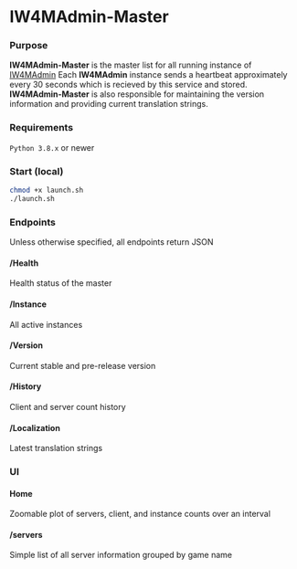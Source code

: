 # IW4MAdmin-Master
### Purpose
**IW4MAdmin-Master** is the master list for all running instance of [IW4MAdmin](https://github.com/RaidMax/IW4M-Admin/)
Each **IW4MAdmin** instance sends a heartbeat approximately every 30 seconds which is recieved by this service and stored.
**IW4MAdmin-Master** is also responsible for maintaining the version information and providing current translation strings.

### Requirements
`Python 3.8.x` or newer

### Start (local)
```bash
chmod +x launch.sh
./launch.sh
```

### Endpoints
Unless otherwise specified, all endpoints return JSON
#### /Health
Health status of the master 
#### /Instance
All active instances
#### /Version
Current stable and pre-release version
#### /History
Client and server count history
#### /Localization
Latest translation strings

### UI
#### Home
Zoomable plot of servers, client, and instance counts over an interval
#### /servers
Simple list of all server information grouped by game name
